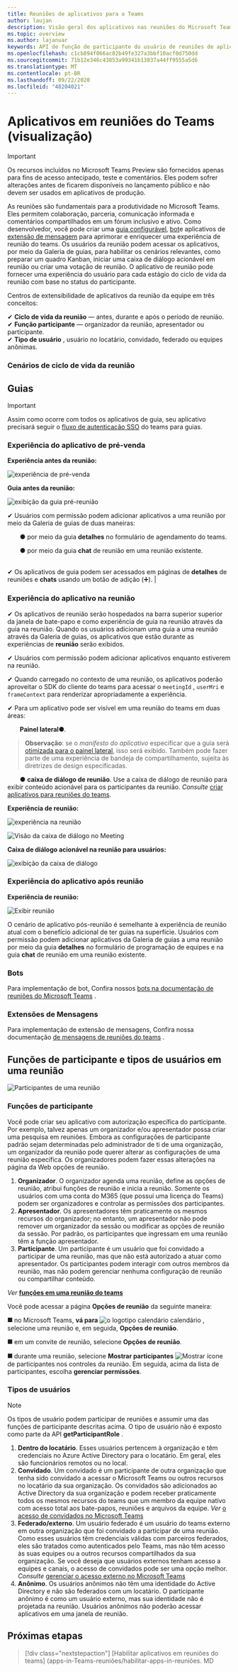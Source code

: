 ```yaml
---
title: Reuniões de aplicativos para o Teams
author: laujan
description: Visão geral dos aplicativos nas reuniões do Microsoft Teams com base no participante e na função de usuário
ms.topic: overview
ms.author: lajanuar
keywords: API de função de participante do usuário de reuniões de aplicativos do teams
ms.openlocfilehash: c1cb894f066ac82b49fe327a3bbf10acf0d750dd
ms.sourcegitcommit: 71b12e346c43853a99341b13837a44ff9555a5d6
ms.translationtype: MT
ms.contentlocale: pt-BR
ms.lasthandoff: 09/22/2020
ms.locfileid: "48204021"
---
```

# <a name="apps-in-teams-meetings-preview"></a>Aplicativos em reuniões do Teams (visualização)

>[!IMPORTANT]
> Os recursos incluídos no Microsoft Teams Preview são fornecidos apenas para fins de acesso antecipado, teste e comentários. Eles podem sofrer alterações antes de ficarem disponíveis no lançamento público e não devem ser usados em aplicativos de produção.

As reuniões são fundamentais para a produtividade no Microsoft Teams. Eles permitem colaboração, parceria, comunicação informada e comentários compartilhados em um fórum inclusivo e ativo. Como desenvolvedor, você pode criar uma [guia configurável](../tabs/what-are-tabs.md#how-do-tabs-work), [bot](../bots/what-are-bots.md)e aplicativos de [extensão de mensagem](../messaging-extensions/what-are-messaging-extensions.md) para aprimorar e enriquecer uma experiência de reunião do teams. Os usuários da reunião podem acessar os aplicativos, por meio da Galeria de guias, para habilitar os cenários relevantes, como preparar um quadro Kanban, iniciar uma caixa de diálogo acionável em reunião ou criar uma votação de reunião. O aplicativo de reunião pode fornecer uma experiência do usuário para cada estágio do ciclo de vida da reunião com base no status do participante.

Centros de extensibilidade de aplicativos da reunião da equipe em três conceitos:

✔ **Ciclo de vida da reunião** — antes, durante e após o período de reunião.  
✔ **Função participante** — organizador da reunião, apresentador ou participante.  
✔ **Tipo de usuário** , usuário no locatário, convidado, federado ou equipes anônimas.

<!-- markdownlint-disable MD001 -->
### <a name="meeting-lifecycle-scenarios"></a>Cenários de ciclo de vida da reunião

## <a name="tabs"></a>Guias

> [!IMPORTANT]
> Assim como ocorre com todos os aplicativos de guia, seu aplicativo precisará seguir o [fluxo de autenticação SSO](../tabs/how-to/authentication/auth-aad-sso.md) do teams para guias.

### <a name="pre-meeting-app-experience"></a>Experiência do aplicativo de pré-venda

**Experiência antes da reunião:**

![experiência de pré-venda](../assets/images/apps-in-meetings/PreMeeting.png)

**Guia antes da reunião:**

![exibição da guia pré-reunião](../assets/images/apps-in-meetings/PreMeetingTab.png)

✔ Usuários com permissão podem adicionar aplicativos a uma reunião por meio da Galeria de guias de duas maneiras:

&emsp;&emsp;&#9679; por meio da guia **detalhes** no formulário de agendamento do teams.

&emsp;&emsp;&#9679; por meio da guia **chat** de reunião em uma reunião existente.</br> </br>

✔ Os aplicativos de guia podem ser acessados em páginas de **detalhes** de reuniões e **chats** usando um botão de adição (➕). |

### <a name="in-meeting-app-experience"></a>Experiência do aplicativo na reunião

✔ Os aplicativos de reunião serão hospedados na barra superior superior da janela de bate-papo e como experiência de guia na reunião através da guia na reunião. Quando os usuários adicionam uma guia a uma reunião através da Galeria de guias, os aplicativos que estão durante as experiências de **reunião** serão exibidos.

✔ Usuários com permissão podem adicionar aplicativos enquanto estiverem na reunião.

✔ Quando carregado no contexto de uma reunião, os aplicativos poderão aproveitar o SDK do cliente do teams para acessar o `meetingId` , `userMri` e `frameContext` para renderizar apropriadamente a experiência.

✔ Para um aplicativo pode ser visível em uma reunião do teams em duas áreas:

&emsp;&emsp;**Painel lateral**&#9679;. </br>
> **Observação**: se o _manifesto do aplicativo_ especificar que a guia será [otimizada para o painel lateral](create-apps-for-teams-meetings.md#in-meeting), isso será exibido. Também pode fazer parte de uma experiência de bandeja de compartilhamento, sujeita às diretrizes de design especificadas.

&emsp;&emsp;&#9679; **caixa de diálogo de reunião**. Use a caixa de diálogo de reunião para exibir conteúdo acionável para os participantes da reunião. *Consulte* [criar aplicativos para reuniões do teams](create-apps-for-teams-meetings.md).

**Experiência de reunião:**

![experiência na reunião](../assets/images/apps-in-meetings/in-meeting-experience.png)

![Visão da caixa de diálogo no Meeting](../assets/images/apps-in-meetings/in-meeting-dialog.png)

**Caixa de diálogo acionável na reunião para usuários:**

![exibição da caixa de diálogo](../assets/images/apps-in-meetings/in-meeting-dialog-view.png)

### <a name="post-meeting-app-experience"></a>Experiência do aplicativo após reunião

**Experiência de reunião:**

![Exibir reunião](../assets/images/apps-in-meetings/PostMeeting.png)

O cenário de aplicativo pós-reunião é semelhante à experiência de reunião atual com o benefício adicional de ter guias na superfície. Usuários com permissão podem adicionar aplicativos da Galeria de guias a uma reunião por meio da guia **detalhes** no formulário de programação de equipes e na guia **chat** de reunião em uma reunião existente.

### <a name="bots"></a>Bots

Para implementação de bot, Confira nossos [bots na documentação de reuniões do Microsoft Teams](../bots/how-to/create-a-bot-for-teams.md#bots-in-teams-meetings) .

### <a name="messaging-extensions"></a>Extensões de Mensagens

Para implementação de extensão de mensagens, Confira nossa documentação [de mensagens de reuniões do teams](../messaging-extensions/how-to/create-messaging-extension.md#messaging-extensions-in-teams-meetings) .

## <a name="participant-roles-and-user-types-in-a-meeting"></a>Funções de participante e tipos de usuários em uma reunião

![Participantes de uma reunião](../assets/images/apps-in-meetings/participant-roles.png)

### <a name="participant-roles"></a>Funções de participante

Você pode criar seu aplicativo com autorização específica do participante. Por exemplo, talvez apenas um organizador e/ou apresentador possa criar uma pesquisa em reuniões. Embora as configurações de participante padrão sejam determinadas pelo administrador de ti de uma organização, um organizador da reunião pode querer alterar as configurações de uma reunião específica. Os organizadores podem fazer essas alterações na página da Web opções de reunião.

1. **Organizador**. O organizador agenda uma reunião, define as opções de reunião, atribui funções de reunião e inicia a reunião. Somente os usuários com uma conta do M365 (que possui uma licença do Teams) podem ser organizadores e controlar as permissões dos participantes.
1. **Apresentador**. Os apresentadores têm praticamente os mesmos recursos do organizador; no entanto, um apresentador não pode remover um organizador da sessão ou modificar as opções de reunião da sessão. Por padrão, os participantes que ingressam em uma reunião têm a função apresentador.
1. **Participante**. Um participante é um usuário que foi convidado a participar de uma reunião, mas que não está autorizado a atuar como apresentador. Os participantes podem interagir com outros membros da reunião, mas não podem gerenciar nenhuma configuração de reunião ou compartilhar conteúdo.

_Ver_ [ **funções em uma reunião do teams**](https://support.microsoft.com/office/roles-in-a-teams-meeting-c16fa7d0-1666-4dde-8686-0a0bfe16e019)

Você pode acessar a página  **Opções de reunião** da seguinte maneira:

&#11200; no Microsoft Teams, **vá para** ![ o logotipo calendário calendário ](../assets/images/apps-in-meetings/calendar-logo.png) , selecione uma reunião e, em seguida, **Opções de reunião**.

&#11200; em um convite de reunião, selecione **Opções de reunião**.

&#11200; durante uma reunião, selecione **Mostrar participantes** ![ Mostrar ícone ](../assets/images/apps-in-meetings/show-participants.png) de participantes nos controles da reunião. Em seguida, acima da lista de participantes, escolha **gerenciar permissões**.

### <a name="user-types"></a>Tipos de usuários

> [!NOTE]
> Os tipos de usuário podem participar de reuniões e assumir uma das funções de participante descritas acima. O tipo de usuário não é exposto como parte da API **getParticipantRole** .

1. **Dentro do locatário**. Esses usuários pertencem à organização e têm credenciais no Azure Active Directory para o locatário. Em geral, eles são funcionários remotos ou no local.
1. **Convidado**. Um convidado é um participante de outra organização que tenha sido convidado a acessar o Microsoft Teams ou outros recursos no locatário da sua organização. Os convidados são adicionados ao Active Directory da sua organização e podem receber praticamente todos os mesmos recursos do teams que um membro da equipe nativo com acesso total aos bate-papos, reuniões e arquivos da equipe. _Ver_ [o acesso de convidados no Microsoft Teams](/microsoftteams/guest-access)
1. **Federado/externo**. Um usuário federado é um usuário do teams externo em outra organização que foi convidado a participar de uma reunião. Como esses usuários têm credenciais válidas com parceiros federados, eles são tratados como autenticados pelo Teams, mas não têm acesso às suas equipes ou a outros recursos compartilhados da sua organização. Se você deseja que usuários externos tenham acesso a equipes e canais, o acesso de convidados pode ser uma opção melhor. _Consulte_ [gerenciar o acesso externo no Microsoft Teams](/microsoftteams/manage-external-access)
1. **Anônimo**. Os usuários anônimos não têm uma identidade do Active Directory e não são federados com um locatário. O participante anônimo é como um usuário externo, mas sua identidade não é projetada na reunião. Usuários anônimos não poderão acessar aplicativos em uma janela de reunião.

## <a name="next-steps"></a>Próximas etapas

> [!div class="nextstepaction"]
> [Habilitar aplicativos em reuniões do teams] (apps-in-Teams-reuniões/habilitar-apps-in-reuniões. MD
